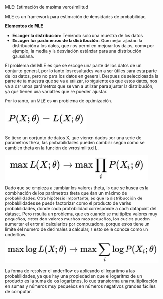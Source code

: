 MLE: Estimación de maxima verosimilitud

MLE es un framework para estimación de densidades de probabilidad.

**Elementos de MLE**

- **Escoger la distribución:** Teniendo solo una muestra de los datos
- **Escoger los parámetros de la distribución:**  Que mejor ajustan la distribución a los datos, que nos permiten mejorar los datos, como por ejemplo, la media y la desviación estándar para una distribución gaussiana.

El problema del MLE es que se escoge una parte de los datos de un conjunto general, por lo tanto los resultados van a ser útiles para esta parte de los datos, pero no para los datos en general.  Despues de seleccionada la parte de la muestra que se va a utilizar, lo siguiente es que estos datos, nos va a dar unos parámetros que se van a utilizar para ajustar la distribución, ya que tienen una variables que se pueden ajustar.

Por lo tanto, un MLE es un problema de optimización.

![](./imagenes/img21.png)

Se tiene un conjunto de datos X, que vienen dados por una serie de parámetros theta, las probabilidades pueden cambiar según como se cambien theta en la función de verosimilitud L.

![](./imagenes/img22.png)

Dado que se empieza a cambiar los valores theta, lo que se busca es la combinación de los parámetros theta que dan un máximo de probabilidades. Otra hipótesis importante, es que la distribucción de probabilidades se puede factorizar como el producto de varias probabilidades, donde cada probabilidad corresponde a cada datapoint del dataset. Pero resulta un problema, que es cuando se multiplica valores muy pequeños, estos dan valores muchos mas pequeños, los cuales pueden aumentar el error al calcularlos por computadora, porque estos tiene un limite del numero de decimales a calcular, a esto se le conoce como un underflow.
 
 ![](./imagenes/img23.png)

La forma de resolver el underflow es aplicando el logaritmo a las probabilidades, ya que hay una propiedad en que el logaritmo de un producto es la suma de los logaritmos, lo que transforma una multiplicación en sumas y números muy pequeños en números negativos grandes fáciles de computar.